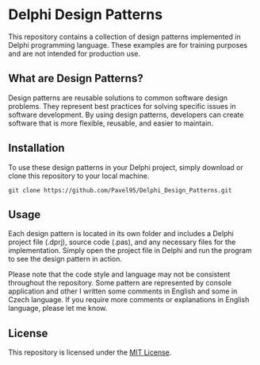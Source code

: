 # Delphi Design Patterns

This repository contains a collection of design patterns implemented in Delphi programming language. These examples are for training purposes and are not intended for production use.

## What are Design Patterns?

Design patterns are reusable solutions to common software design problems. They represent best practices for solving specific issues in software development. By using design patterns, developers can create software that is more flexible, reusable, and easier to maintain.

## Installation

To use these design patterns in your Delphi project, simply download or clone this repository to your local machine.

```
git clone https://github.com/Pavel95/Delphi_Design_Patterns.git
```

## Usage

Each design pattern is located in its own folder and includes a Delphi project file (.dprj), source code (.pas), and any necessary files for the implementation. Simply open the project file in Delphi and run the program to see the design pattern in action.

Please note that the code style and language may not be consistent throughout the repository. Some pattern are represented by console application and other I written some comments in English and some in Czech language. If you require more comments or explanations in English language, please let me know.

## License

This repository is licensed under the [MIT License](https://opensource.org/licenses/MIT).